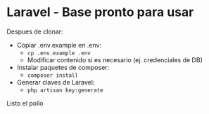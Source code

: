 # Laravel - Base pronto para usar

Despues de clonar:
- Copiar .env.example en .env:
	- `cp .env.example .env`
	- Modificar contenido si es necesario (ej. credenciales de DB)
- Instalar paquetes de composer:
	- `composer install`
- Generar claves de Laravel:
	- `php artisan key:generate`

Listo el pollo


